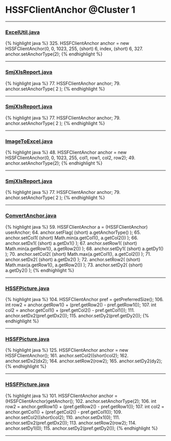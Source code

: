 # HSSFClientAnchor @Cluster 1

***

### [ExcelUtil.java](https://searchcode.com/codesearch/view/73315299/)
{% highlight java %}
325. HSSFClientAnchor anchor = new HSSFClientAnchor(0, 0, 1023, 255, (short) 6, index, (short) 6,
327. anchor.setAnchorType(2);
{% endhighlight %}

***

### [SmjXlsReport.java](https://searchcode.com/codesearch/view/61719045/)
{% highlight java %}
77. HSSFClientAnchor anchor;
79. anchor.setAnchorType( 2 );
{% endhighlight %}

***

### [SmjXlsReport.java](https://searchcode.com/codesearch/view/66638946/)
{% highlight java %}
77. HSSFClientAnchor anchor;
79. anchor.setAnchorType( 2 );
{% endhighlight %}

***

### [ImageToExcel.java](https://searchcode.com/codesearch/view/94171992/)
{% highlight java %}
48. HSSFClientAnchor anchor = new HSSFClientAnchor(0, 0, 1023, 255, col1, row1, col2, row2);
49. anchor.setAnchorType(2);
{% endhighlight %}

***

### [SmjXlsReport.java](https://searchcode.com/codesearch/view/133035254/)
{% highlight java %}
77. HSSFClientAnchor anchor;
79. anchor.setAnchorType( 2 );
{% endhighlight %}

***

### [ConvertAnchor.java](https://searchcode.com/codesearch/view/15642362/)
{% highlight java %}
59. HSSFClientAnchor a = (HSSFClientAnchor) userAnchor;
64. anchor.setFlag( (short) a.getAnchorType() );
65. anchor.setCol1( (short) Math.min(a.getCol1(), a.getCol2()) );
66. anchor.setDx1( (short) a.getDx1() );
67. anchor.setRow1( (short) Math.min(a.getRow1(), a.getRow2()) );
68. anchor.setDy1( (short) a.getDy1() );
70. anchor.setCol2( (short) Math.max(a.getCol1(), a.getCol2()) );
71. anchor.setDx2( (short) a.getDx2() );
72. anchor.setRow2( (short) Math.max(a.getRow1(), a.getRow2()) );
73. anchor.setDy2( (short) a.getDy2() );
{% endhighlight %}

***

### [HSSFPicture.java](https://searchcode.com/codesearch/view/15642330/)
{% highlight java %}
104. HSSFClientAnchor pref = getPreferredSize();
106. int row2 = anchor.getRow1() + (pref.getRow2() - pref.getRow1());
107. int col2 = anchor.getCol1() + (pref.getCol2() - pref.getCol1());
111. anchor.setDx2(pref.getDx2());
115. anchor.setDy2(pref.getDy2());
{% endhighlight %}

***

### [HSSFPicture.java](https://searchcode.com/codesearch/view/15642330/)
{% highlight java %}
125. HSSFClientAnchor anchor = new HSSFClientAnchor();
161.             anchor.setCol2((short)col2);
162.             anchor.setDx2(dx2);
164.             anchor.setRow2(row2);
165.             anchor.setDy2(dy2);
{% endhighlight %}

***

### [HSSFPicture.java](https://searchcode.com/codesearch/view/15642330/)
{% highlight java %}
101. HSSFClientAnchor anchor = (HSSFClientAnchor)getAnchor();
102. anchor.setAnchorType(2);
106. int row2 = anchor.getRow1() + (pref.getRow2() - pref.getRow1());
107. int col2 = anchor.getCol1() + (pref.getCol2() - pref.getCol1());
109. anchor.setCol2((short)col2);
110. anchor.setDx1(0);
111. anchor.setDx2(pref.getDx2());
113. anchor.setRow2(row2);
114. anchor.setDy1(0);
115. anchor.setDy2(pref.getDy2());
{% endhighlight %}

***

